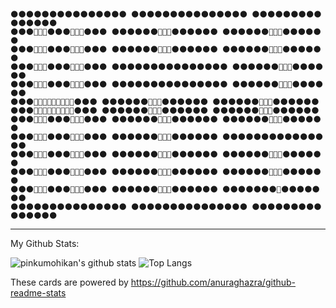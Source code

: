 ```
🌑🌑🌑🌑🌑🌑🌑🌑🌑🌑🌑🌑🌑🌑🌑 🌑🌑🌑🌑🌑🌑🌑🌑🌑🌑🌑🌑🌑🌑🌑 🌑🌑🌑🌑🌑🌑🌑🌑🌑🌑🌑🌑🌑🌑🌑
🌑🌑🌑🤔🤔🤔🌑🌑🌑🤔🤔🤔🌑🌑🌑 🌑🌑🌑🌑🌑🌑🤔🤔🤔🌑🌑🌑🌑🌑🌑 🌑🌑🌑🌑🌑🌑🤔🤔🤔🌑🌑🌑🌑🌑🌑
🌑🌑🌑🤔🤔🤔🌑🌑🌑🤔🤔🤔🌑🌑🌑 🌑🌑🌑🌑🌑🌑🤔🤔🤔🌑🌑🌑🌑🌑🌑 🌑🌑🌑🌑🌑🌑🤔🤔🤔🌑🌑🌑🌑🌑🌑
🌑🌑🌑🤔🤔🤔🌑🌑🌑🤔🤔🤔🌑🌑🌑 🌑🌑🌑🌑🌑🌑🌑🌑🌑🌑🌑🌑🌑🌑🌑 🌑🌑🌑🌑🌑🌑🤔🤔🤔🌑🌑🌑🌑🌑🌑
🌑🌑🌑🤔🤔🤔🌑🌑🌑🤔🤔🤔🌑🌑🌑 🌑🌑🌑🌑🌑🌑🌑🌑🌑🌑🌑🌑🌑🌑🌑 🌑🌑🌑🌑🌑🌑🤔🤔🤔🌑🌑🌑🌑🌑🌑
🌑🌑🌑🤔🤔🤔🤔🤔🤔🤔🤔🤔🌑🌑🌑 🌑🌑🌑🌑🌑🌑🤔🤔🤔🌑🌑🌑🌑🌑🌑 🌑🌑🌑🌑🌑🌑🤔🤔🤔🌑🌑🌑🌑🌑🌑
🌑🌑🌑🤔🤔🤔🤔🤔🤔🤔🤔🤔🌑🌑🌑 🌑🌑🌑🌑🌑🌑🤔🤔🤔🌑🌑🌑🌑🌑🌑 🌑🌑🌑🌑🌑🌑🤔🤔🤔🌑🌑🌑🌑🌑🌑
🌑🌑🌑🤔🤔🤔🌑🌑🌑🤔🤔🤔🌑🌑🌑 🌑🌑🌑🌑🌑🌑🤔🤔🤔🌑🌑🌑🌑🌑🌑 🌑🌑🌑🌑🌑🌑🤔🤔🤔🌑🌑🌑🌑🌑🌑
🌑🌑🌑🤔🤔🤔🌑🌑🌑🤔🤔🤔🌑🌑🌑 🌑🌑🌑🌑🌑🌑🤔🤔🤔🌑🌑🌑🌑🌑🌑 🌑🌑🌑🌑🌑🌑🌑🌑🌑🌑🌑🌑🌑🌑🌑
🌑🌑🌑🤔🤔🤔🌑🌑🌑🤔🤔🤔🌑🌑🌑 🌑🌑🌑🌑🌑🌑🤔🤔🤔🌑🌑🌑🌑🌑🌑 🌑🌑🌑🌑🌑🌑🤔🤔🤔🌑🌑🌑🌑🌑🌑
🌑🌑🌑🤔🤔🤔🌑🌑🌑🤔🤔🤔🌑🌑🌑 🌑🌑🌑🌑🌑🌑🤔🤔🤔🌑🌑🌑🌑🌑🌑 🌑🌑🌑🌑🌑🌑🤔🤔🤔🌑🌑🌑🌑🌑🌑
🌑🌑🌑🤔🤔🤔🌑🌑🌑🤔🤔🤔🌑🌑🌑 🌑🌑🌑🌑🌑🌑🤔🤔🤔🌑🌑🌑🌑🌑🌑 🌑🌑🌑🌑🌑🌑🌑🤔🌑🌑🌑🌑🌑🌑🌑
🌑🌑🌑🌑🌑🌑🌑🌑🌑🌑🌑🌑🌑🌑🌑 🌑🌑🌑🌑🌑🌑🌑🌑🌑🌑🌑🌑🌑🌑🌑 🌑🌑🌑🌑🌑🌑🌑🌑🌑🌑🌑🌑🌑🌑🌑
```
---

My Github Stats:

![pinkumohikan's github stats](https://github-readme-stats.vercel.app/api?username=saezurucrow&count_private=true&show_icons=true&theme=buefy)
![Top Langs](https://github-readme-stats.vercel.app/api/top-langs/?username=saezurucrow&theme=buefy&layout=compact&count_private=true)

These cards are powered by https://github.com/anuraghazra/github-readme-stats


